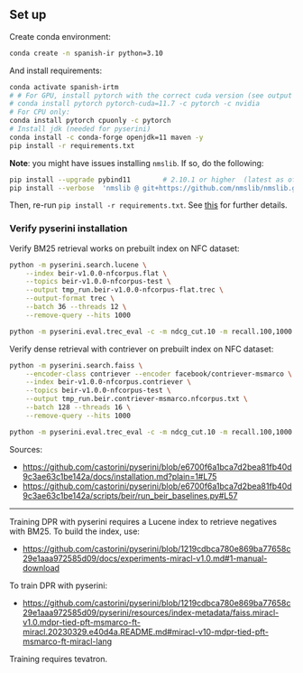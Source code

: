 
## Set up

Create conda environment:

```bash
conda create -n spanish-ir python=3.10
```

And install requirements:

```bash
conda activate spanish-irtm
# # For GPU, install pytorch with the correct cuda version (see output of nvidia-smi):
# conda install pytorch pytorch-cuda=11.7 -c pytorch -c nvidia
# For CPU only:
conda install pytorch cpuonly -c pytorch
# Install jdk (needed for pyserini)
conda install -c conda-forge openjdk=11 maven -y
pip install -r requirements.txt
```

**Note**: you might have issues installing `nmslib`. If so, do the following:

```bash
pip install --upgrade pybind11        # 2.10.1 or higher  (latest as of today: 2.11.1)
pip install --verbose  'nmslib @ git+https://github.com/nmslib/nmslib.git#egg=nmslib&subdirectory=python_bindings'
```

Then, re-run `pip install -r requirements.txt`. See [this](https://github.com/nmslib/nmslib/issues/538) for further details.

### Verify pyserini installation

Verify BM25 retrieval works on prebuilt index on NFC dataset:

```bash
python -m pyserini.search.lucene \
    --index beir-v1.0.0-nfcorpus.flat \
    --topics beir-v1.0.0-nfcorpus-test \
    --output tmp_run.beir-v1.0.0-nfcorpus-flat.trec \
    --output-format trec \
    --batch 36 --threads 12 \
    --remove-query --hits 1000

python -m pyserini.eval.trec_eval -c -m ndcg_cut.10 -m recall.100,1000 beir-v1.0.0-nfcorpus-test tmp_run.beir-v1.0.0-nfcorpus-flat.trec
```

Verify dense retrieval with contriever on prebuilt index on NFC dataset:

```bash
python -m pyserini.search.faiss \
    --encoder-class contriever --encoder facebook/contriever-msmarco \
    --index beir-v1.0.0-nfcorpus.contriever \
    --topics beir-v1.0.0-nfcorpus-test \
    --output tmp_run.beir.contriever-msmarco.nfcorpus.txt \
    --batch 128 --threads 16 \
    --remove-query --hits 1000

python -m pyserini.eval.trec_eval -c -m ndcg_cut.10 -m recall.100,1000 beir-v1.0.0-nfcorpus-test tmp_run.beir.contriever-msmarco.nfcorpus.txt
```

Sources:

* https://github.com/castorini/pyserini/blob/e6700f6a1bca7d2bea81fb40d9c3ae63c1be142a/docs/installation.md?plain=1#L75
* https://github.com/castorini/pyserini/blob/e6700f6a1bca7d2bea81fb40d9c3ae63c1be142a/scripts/beir/run_beir_baselines.py#L57


--------------------

Training DPR with pyserini requires a Lucene index to retrieve negatives with BM25. To build the index, use:

* https://github.com/castorini/pyserini/blob/1219cdbca780e869ba77658c29e1aaa972585d09/docs/experiments-miracl-v1.0.md#1-manual-download


To train DPR with pyserini:

* https://github.com/castorini/pyserini/blob/1219cdbca780e869ba77658c29e1aaa972585d09/pyserini/resources/index-metadata/faiss.miracl-v1.0.mdpr-tied-pft-msmarco-ft-miracl.20230329.e40d4a.README.md#miracl-v10-mdpr-tied-pft-msmarco-ft-miracl-lang

Training requires tevatron.



